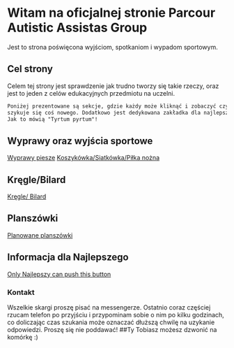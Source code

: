 # Witam na oficjalnej stronie Parcour Autistic Assistas Group

Jest to strona poświęcona wyjściom, spotkaniom i wypadom sportowym.

## Cel strony

Celem tej strony jest sprawdzenie jak trudno tworzy się takie rzeczy, oraz jest to jeden z celów edukacyjnych przedmiotu na uczelni.

```markdown
Poniżej prezentowane są sekcje, gdzie każdy może kliknąć i zobaczyć czy nie
szykuje się coś nowego. Dodatkowo jest dedykowana zakładka dla najlepszego.
Jak to mówią "Tyrtum pyrtum"!
```

## Wyprawy oraz wyjścia sportowe

[Wyprawy piesze]()
[Koszykówka/Siatkówka/Piłka nożna]()

## Kręgle/Bilard

[Kręgle/ Bilard]()


## Planszówki

[Planowane planszówki]()

## Informacja dla Najlepszego

[Only Najlepszy can push this button]()

### Kontakt

Wszelkie skargi proszę pisać na messengerze. Ostatnio coraz częściej rzucam telefon po przyjściu
i przypominam sobie o nim po kilku godzinach, co doliczając czas szukania może oznaczać dłuższą
chwilę na uzykanie odpowiedzi. Proszę się nie poddawać! ##Ty Tobiasz możesz dzwonić na komórkę :)
